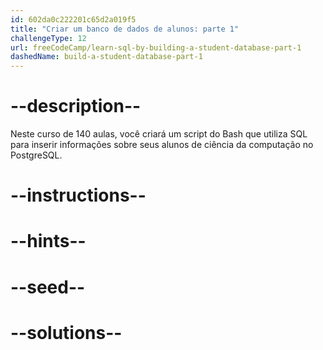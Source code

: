 ```yaml
---
id: 602da0c222201c65d2a019f5
title: "Criar um banco de dados de alunos: parte 1"
challengeType: 12
url: freeCodeCamp/learn-sql-by-building-a-student-database-part-1
dashedName: build-a-student-database-part-1
---
```


# --description--

Neste curso de 140 aulas, você criará um script do Bash que utiliza SQL para inserir informações sobre seus alunos de ciência da computação no PostgreSQL.

# --instructions--

# --hints--

# --seed--

# --solutions--
